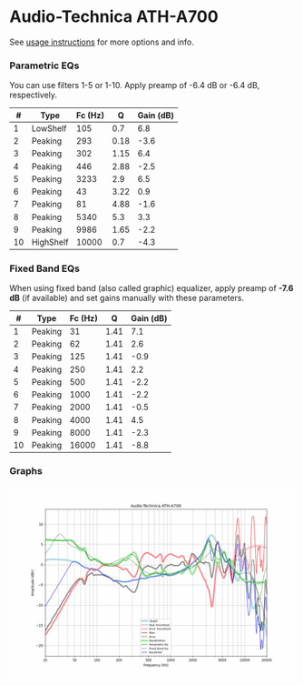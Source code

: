 # Audio-Technica ATH-A700
See [usage instructions](https://github.com/jaakkopasanen/AutoEq#usage) for more options and info.

### Parametric EQs
You can use filters 1-5 or 1-10. Apply preamp of -6.4 dB or -6.4 dB, respectively.

|   # | Type      |   Fc (Hz) |    Q |   Gain (dB) |
|-----|-----------|-----------|------|-------------|
|   1 | LowShelf  |       105 | 0.7  |         6.8 |
|   2 | Peaking   |       293 | 0.18 |        -3.6 |
|   3 | Peaking   |       302 | 1.15 |         6.4 |
|   4 | Peaking   |       446 | 2.88 |        -2.5 |
|   5 | Peaking   |      3233 | 2.9  |         6.5 |
|   6 | Peaking   |        43 | 3.22 |         0.9 |
|   7 | Peaking   |        81 | 4.88 |        -1.6 |
|   8 | Peaking   |      5340 | 5.3  |         3.3 |
|   9 | Peaking   |      9986 | 1.65 |        -2.2 |
|  10 | HighShelf |     10000 | 0.7  |        -4.3 |

### Fixed Band EQs
When using fixed band (also called graphic) equalizer, apply preamp of **-7.6 dB** (if available) and set gains manually with these parameters.

|   # | Type    |   Fc (Hz) |    Q |   Gain (dB) |
|-----|---------|-----------|------|-------------|
|   1 | Peaking |        31 | 1.41 |         7.1 |
|   2 | Peaking |        62 | 1.41 |         2.6 |
|   3 | Peaking |       125 | 1.41 |        -0.9 |
|   4 | Peaking |       250 | 1.41 |         2.2 |
|   5 | Peaking |       500 | 1.41 |        -2.2 |
|   6 | Peaking |      1000 | 1.41 |        -2.2 |
|   7 | Peaking |      2000 | 1.41 |        -0.5 |
|   8 | Peaking |      4000 | 1.41 |         4.5 |
|   9 | Peaking |      8000 | 1.41 |        -2.3 |
|  10 | Peaking |     16000 | 1.41 |        -8.8 |

### Graphs
![](./Audio-Technica%20ATH-A700.png)
